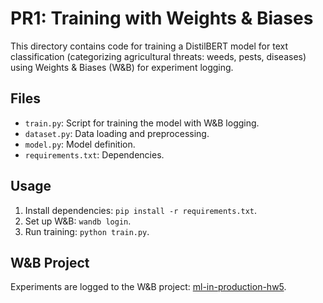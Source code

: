# PR1: Training with Weights & Biases

This directory contains code for training a DistilBERT model for text classification (categorizing agricultural threats: weeds, pests, diseases) using Weights & Biases (W&B) for experiment logging.

## Files
- `train.py`: Script for training the model with W&B logging.
- `dataset.py`: Data loading and preprocessing.
- `model.py`: Model definition.
- `requirements.txt`: Dependencies.

## Usage
1. Install dependencies: `pip install -r requirements.txt`.
2. Set up W&B: `wandb login`.
3. Run training: `python train.py`.

## W&B Project
Experiments are logged to the W&B project: [ml-in-production-hw5](https://wandb.ai/your-username/ml-in-production-hw5).